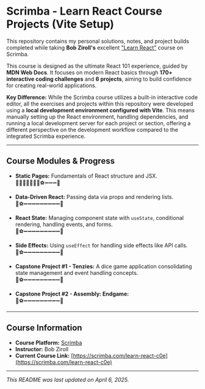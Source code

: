 # Scrimba - Learn React Course Projects (Vite Setup)

This repository contains my personal solutions, notes, and project builds completed while taking **Bob Ziroll's** excellent ["Learn React"](https://scrimba.com/learn-react-c0e) course on Scrimba.

This course is designed as the ultimate React 101 experience, guided by **MDN Web Docs**. It focuses on modern React basics through **170+ interactive coding challenges** and **6 projects**, aiming to build confidence for creating real-world applications.

**Key Difference:**
While the Scrimba course utilizes a built-in interactive code editor, all the exercises and projects within this repository were developed using a **local development environment configured with Vite**. This means manually setting up the React environment, handling dependencies, and running a local development server for each project or section, offering a different perspective on the development workflow compared to the integrated Scrimba experience.

---

## Course Modules & Progress

- **Static Pages:** Fundamentals of React structure and JSX.
  <br/> 👟➖➖➖➖➖➖⚽️➖➖➖🥅

- **Data-Driven React:** Passing data via props and rendering lists.
  <br/> 👟⚽️➖➖➖➖➖➖➖➖➖🥅

- **React State:** Managing component state with `useState`, conditional rendering, handling events, and forms.
  <br/> 👟⚽️➖➖➖➖➖➖➖➖➖🥅

- **Side Effects:** Using `useEffect` for handling side effects like API calls.
  <br/> 👟⚽️➖➖➖➖➖➖➖➖➖🥅

- **Capstone Project #1 - Tenzies:** A dice game application consolidating state management and event handling concepts.
  <br/> 👟⚽️➖➖➖➖➖➖➖➖➖🥅

- **Capstone Project #2 - Assembly: Endgame:**
  <br/> 👟⚽️➖➖➖➖➖➖➖➖➖🥅

---

## Course Information

- **Course Platform:** [Scrimba](https://scrimba.com/)
- **Instructor:** Bob Ziroll
- **Current Course Link:** [https://scrimba.com/learn-react-c0e](https://scrimba.com/learn-react-c0e)

---

_This README was last updated on April 6, 2025._
